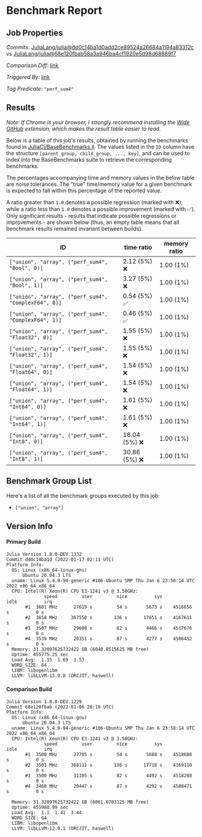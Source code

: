 # Benchmark Report

## Job Properties

*Commits:* [JuliaLang/julia@dd0c14ba1d0add2ce89524a26684a1194a83312c](https://github.com/JuliaLang/julia/commit/dd0c14ba1d0add2ce89524a26684a1194a83312c) vs [JuliaLang/julia@68e120fbab58a3a946ba4cf1920e5d98d68889f7](https://github.com/JuliaLang/julia/commit/68e120fbab58a3a946ba4cf1920e5d98d68889f7)

*Comparison Diff:* [link](https://github.com/JuliaLang/julia/compare/68e120fbab58a3a946ba4cf1920e5d98d68889f7..dd0c14ba1d0add2ce89524a26684a1194a83312c)

*Triggered By:* [link](https://github.com/JuliaLang/julia/commit/dd0c14ba1d0add2ce89524a26684a1194a83312c#commitcomment-64127071)

*Tag Predicate:* `"perf_sum4"`

## Results

*Note: If Chrome is your browser, I strongly recommend installing the [Wide GitHub](https://chrome.google.com/webstore/detail/wide-github/kaalofacklcidaampbokdplbklpeldpj?hl=en)
extension, which makes the result table easier to read.*

Below is a table of this job's results, obtained by running the benchmarks found in
[JuliaCI/BaseBenchmarks.jl](https://github.com/JuliaCI/BaseBenchmarks.jl). The values
listed in the `ID` column have the structure `[parent_group, child_group, ..., key]`,
and can be used to index into the BaseBenchmarks suite to retrieve the corresponding
benchmarks.

The percentages accompanying time and memory values in the below table are noise tolerances. The "true"
time/memory value for a given benchmark is expected to fall within this percentage of the reported value.

A ratio greater than `1.0` denotes a possible regression (marked with :x:), while a ratio less
than `1.0` denotes a possible improvement (marked with :white_check_mark:). Only significant results - results
that indicate possible regressions or improvements - are shown below (thus, an empty table means that all
benchmark results remained invariant between builds).

| ID | time ratio | memory ratio |
|----|------------|--------------|
| `["union", "array", ("perf_sum4", "Bool", 0)]` | 2.12 (5%) :x: | 1.00 (1%)  |
| `["union", "array", ("perf_sum4", "Bool", 1)]` | 3.27 (5%) :x: | 1.00 (1%)  |
| `["union", "array", ("perf_sum4", "ComplexF64", 0)]` | 0.54 (5%) :white_check_mark: | 1.00 (1%)  |
| `["union", "array", ("perf_sum4", "ComplexF64", 1)]` | 0.46 (5%) :white_check_mark: | 1.00 (1%)  |
| `["union", "array", ("perf_sum4", "Float32", 0)]` | 1.55 (5%) :x: | 1.00 (1%)  |
| `["union", "array", ("perf_sum4", "Float32", 1)]` | 1.55 (5%) :x: | 1.00 (1%)  |
| `["union", "array", ("perf_sum4", "Float64", 0)]` | 1.54 (5%) :x: | 1.00 (1%)  |
| `["union", "array", ("perf_sum4", "Float64", 1)]` | 1.54 (5%) :x: | 1.00 (1%)  |
| `["union", "array", ("perf_sum4", "Int64", 0)]` | 1.61 (5%) :x: | 1.00 (1%)  |
| `["union", "array", ("perf_sum4", "Int64", 1)]` | 1.61 (5%) :x: | 1.00 (1%)  |
| `["union", "array", ("perf_sum4", "Int8", 0)]` | 18.04 (5%) :x: | 1.00 (1%)  |
| `["union", "array", ("perf_sum4", "Int8", 1)]` | 30.86 (5%) :x: | 1.00 (1%)  |

## Benchmark Group List

Here's a list of all the benchmark groups executed by this job:

- `["union", "array"]`

## Version Info

#### Primary Build

```
Julia Version 1.8.0-DEV.1332
Commit dd0c14ba1d (2022-01-17 02:11 UTC)
Platform Info:
  OS: Linux (x86_64-linux-gnu)
      Ubuntu 20.04.3 LTS
  uname: Linux 5.4.0-94-generic #106-Ubuntu SMP Thu Jan 6 23:58:14 UTC 2022 x86_64 x86_64
  CPU: Intel(R) Xeon(R) CPU E3-1241 v3 @ 3.50GHz: 
              speed         user         nice          sys         idle          irq
       #1  3601 MHz      27619 s         54 s       5673 s    4516656 s          0 s
       #2  3658 MHz     367550 s        136 s      17651 s    4167611 s          0 s
       #3  3507 MHz      29608 s         82 s       4466 s    4517676 s          0 s
       #4  3539 MHz      20351 s         87 s       4277 s    4506452 s          0 s
  Memory: 31.32097625732422 GB (6040.8515625 MB free)
  Uptime: 455775.25 sec
  Load Avg:  1.15  1.69  1.53
  WORD_SIZE: 64
  LIBM: libopenlibm
  LLVM: libLLVM-13.0.0 (ORCJIT, haswell)

```

#### Comparison Build

```
Julia Version 1.8.0-DEV.1229
Commit 68e120fbab (2022-01-06 20:19 UTC)
Platform Info:
  OS: Linux (x86_64-linux-gnu)
      Ubuntu 20.04.3 LTS
  uname: Linux 5.4.0-94-generic #106-Ubuntu SMP Thu Jan 6 23:58:14 UTC 2022 x86_64 x86_64
  CPU: Intel(R) Xeon(R) CPU E3-1241 v3 @ 3.50GHz: 
              speed         user         nice          sys         idle          irq
       #1  3500 MHz      27705 s         54 s       5688 s    4518688 s          0 s
       #2  3501 MHz     368111 s        136 s      17718 s    4169118 s          0 s
       #3  3500 MHz      31105 s         82 s       4492 s    4518288 s          0 s
       #4  3468 MHz      20447 s         87 s       4292 s    4508471 s          0 s
       
  Memory: 31.32097625732422 GB (6061.0703125 MB free)
  Uptime: 455988.99 sec
  Load Avg:  1.1  1.41  1.44
  WORD_SIZE: 64
  LIBM: libopenlibm
  LLVM: libLLVM-12.0.1 (ORCJIT, haswell)

```
